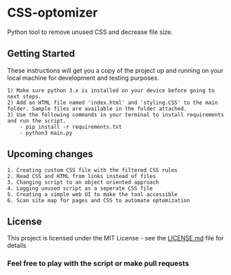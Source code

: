 # CSS-optomizer

Python tool to remove unused CSS and decrease file size.

## Getting Started

These instructions will get you a copy of the project up and running on your local machine for development and testing purposes.

```
1) Make sure python 3.x is installed on your device before going to next steps.
2) Add an HTML file named 'index.html' and 'styling.CSS' to the main folder. Sample files are available in the folder attached.
3) Use the following commands in your terminal to install requirements and run the script.
    - pip install -r requirements.txt
    - python3 main.py
```

## Upcoming changes

```
1. Creating custom CSS file with the filtered CSS rules
2. Read CSS and HTML from links instead of files
3. Changing script to an object oriented approach
4. Logging unused script as a seperate CSS file
5. Creating a simple web UI to make the tool accessible
6. Scan site map for pages and CSS to automate optomization
```

## License

This project is licensed under the MIT License - see the [LICENSE.md](LICENSE.md) file for details

### Feel free to play with the script or make pull requests
